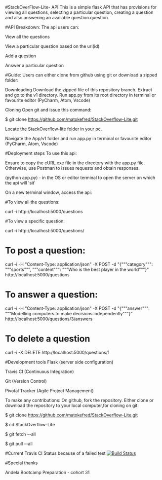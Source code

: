 #StackOverFlow-Lite- API
This is a simple flask API that has provisions for viewing all questions, selecting a particular question, creating a question and also answering an available question.question

#API Breakdown:
The api users can:

View all the questions

View a particular question based on the uri(id)

Add a question

Answer a particular question


#Guide:
Users can either clone from github using git or download a zipped folder:

Downloading
Download the zipped file of this repository branch. Extract and go to the v1 directory. Run app.py from its root directory in terminal or favourite editor (PyCharm, Atom, Vscode)

Cloning
Open git and issue this command:

$ git clone https://github.com/matokefred/StackOverflow-Lite.git

Locate the StackOverflow-lite folder in your pc.

Navigate the App/v1 folder and run app.py in terminal or favourite editor (PyCharm, Atom, Vscode)

#Deployment steps
To use this api:

Ensure to copy the cURL.exe file in the directory with the app.py file. Otherwise, use Postman to issues requests and obtain responses.
 
(python app.py) - in the OS or editor terminal to open the server on which the api will 'sit'

On a new terminal window, access the api:

#To view all the questions: 

curl -i http://localhost:5000/questions

#To view a specific question: 

curl -i http://localhost:5000/questions/<uri>

# To post a question: 

curl -i -H "Content-Type: application/json" -X POST -d "{"""category""": """sports""", """content""": """Who is the best player in the world"""}" http://localhost:5000/questions

# To answer a question:

curl -i -H "Content-Type: application/json" -X POST -d "{"""answer""": """Modelling computers to make decisions independently"""}" http://localhost:5000/questions/3/answers

# To delete a question

curl -i -X DELETE http://localhost:5000/questions/1

#Development tools
Flask (server side configuration)

Travis CI (Continuous Integration)

Git (Version Control)

Pivotal Tracker (Agile Project Management)

To make any contributions:
On github, fork the repository. Either clone or download the repository to your local computer,for cloning on git:

$ git clone https://github.com/matokefred/StackOverflow-Lite.git

$ cd StackOverflow-Lite

$ git fetch --all

$ git pull --all

#Current Travis CI Status because of a failed test
[![Build Status](https://travis-ci.org/matokefred/StackOverFlow-Lite.svg?branch=api)](https://travis-ci.org/matokefred/StackOverFlow-Lite)

#Special thanks

Andela Bootcamp Preparation - cohort 31